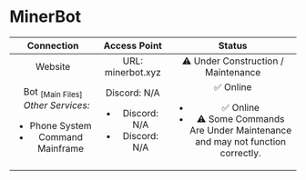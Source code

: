 # MinerBot
|   Connection  |    Access Point    |  Status  |
| :-----------: | :----------------: | :------: |
| Website | URL: minerbot.xyz  | ⚠ Under Construction / Maintenance |
| Bot <sub>[Main Files]</sub><br />&nbsp;&nbsp;&nbsp;*Other Services:*<br /><ul><li>Phone System</li><li>Command Mainframe</li></ul> | Discord: N/A<br /><ul><li>Discord: N/A</li><li>Discord: N/A</li></ul> | ✅ Online<br /><ul><li>✅ Online</li><li>⚠ Some Commands Are Under Maintenance<br /> and may not function correctly.</li></ul> |
